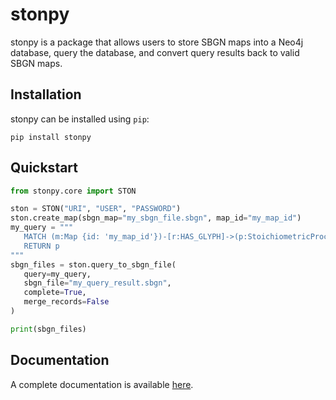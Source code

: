 # stonpy

stonpy is a package that allows users to store SBGN maps into a Neo4j database, query the database, and convert query results back to valid SBGN maps.

## Installation

stonpy can be installed using `pip`:

```
pip install stonpy
```

## Quickstart

```python
from stonpy.core import STON

ston = STON("URI", "USER", "PASSWORD")
ston.create_map(sbgn_map="my_sbgn_file.sbgn", map_id="my_map_id")
my_query = """
   MATCH (m:Map {id: 'my_map_id'})-[r:HAS_GLYPH]->(p:StoichiometricProcess)
   RETURN p
"""
sbgn_files = ston.query_to_sbgn_file(
   query=my_query,
   sbgn_file="my_query_result.sbgn",
   complete=True,
   merge_records=False
)

print(sbgn_files)
```

## Documentation

A complete documentation is available [here](https://stonpy.readthedocs.io/en/latest/).
